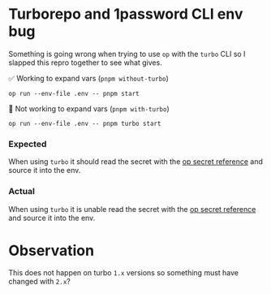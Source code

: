 # Turborepo and 1password CLI env bug

Something is going wrong when trying to use `op` with the `turbo` CLI so I slapped this repro together to see what gives.

✅ Working to expand vars (`pnpm without-turbo`)

```
op run --env-file .env -- pnpm start 
```

🛑 Not working to expand vars (`pnpm with-turbo`)

```
op run --env-file .env -- pnpm turbo start 
```
### Expected 
When using `turbo` it should read the secret with the [op secret reference](https://developer.1password.com/docs/cli/secret-references/) and source it into the env.

### Actual
When using `turbo` it is unable read the secret with the [op secret reference](https://developer.1password.com/docs/cli/secret-references/) and source it into the env.

# Observation

This does not happen on turbo `1.x` versions so something must have changed with `2.x`?

